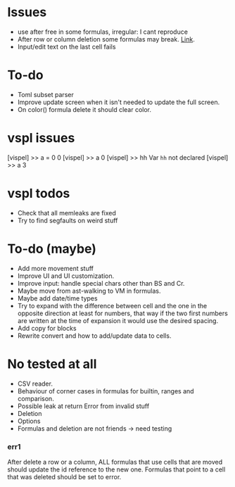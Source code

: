 # Issues
* use after free in some formulas, irregular: I cant reproduce
* After row or column deletion some formulas may break. [Link](#err1).
* Input/edit text on the last cell fails

# To-do
* Toml subset parser
* Improve update screen when it isn't needed to update the full screen.
* On color() formula delete it should clear color.

# vspl issues
[vispel] >> a = 0
0
[vispel] >> a
0
[vispel] >> hh
Var `hh` not declared
[vispel] >> a
3

# vspl todos
* Check that all memleaks are fixed
* Try to find segfaults on weird stuff

# To-do (maybe)
* Add more movement stuff
* Improve UI and UI customization.
* Improve input: handle special chars other than BS and Cr.
* Maybe move from ast-walking to VM in formulas.
* Maybe add date/time types
* Try to expand with the difference between cell and the one in the opposite
  direction at least for numbers, that way if the two first numbers are written
  at the time of expansion it would use the desired spacing.
* Add copy for blocks
* Rewrite convert and how to add/update data to cells.

# No tested at all
* CSV reader.
* Behaviour of corner cases in formulas for builtin, ranges and comparison.
* Possible leak at return Error from invalid stuff
* Deletion
* Options
* Formulas and deletion are not friends -> need testing

### err1
After delete a row or a column, ALL formulas that use cells that are moved
should update the id reference to the new one. Formulas that point to a cell
that was deleted should be set to error. 
